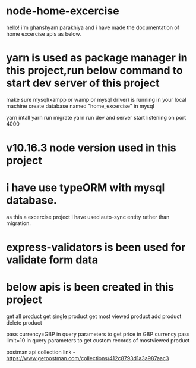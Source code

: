 # node-home-excercise

hello! i'm ghanshyam parakhiya and i have made the documentation of home excercise apis as below.

# yarn is used as package manager in this project,run below command to start dev server of this project

make sure mysql(xampp or wamp or mysql driver) is running in your local machine 
create database named "home_excercise" in mysql

yarn intall
yarn run migrate
yarn run dev
and server start listening on port 4000


# v10.16.3 node version used in this project

# i have use typeORM with mysql database.

as this a excercise project i have used auto-sync entity rather than migration.

# express-validators is been used for validate form data

# below apis is been created in this project

get all product
get single product
get most viewed product
add product
delete product

pass currency=GBP in query parameters to get price in GBP currency
pass limit=10 in query parameters to get custom records of mostviewed product

postman api collection link -https://www.getpostman.com/collections/412c8793d1a3a987aac3
